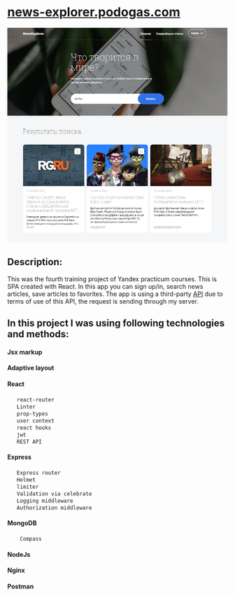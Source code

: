 # [news-explorer.podogas.com](https://news-explorer.podogas.com/)
![news-eplorer project preview](/news-explorer-preview.png "")
## Description:
This was the fourth training project of Yandex practicum courses.
This is SPA created with React. 
In this app you can sign up/in, search news articles, save articles to favorites.
The app is using a third-party [API](https://newsapi.org/) due to terms of use of this API, the request is sending through my server. 

## In this project I was using following technologies and methods:
####  Jsx markup
####  Adaptive layout
####  React
       react-router
       Linter
       prop-types
       user context
       react hooks
       jwt
       REST API
####  Express
       Express router
       Helmet
       limiter
       Validation via celebrate
       Logging middleware
       Authorization middleware
####  MongoDB
        Compass
####  NodeJs
####  Nginx
####  Postman
